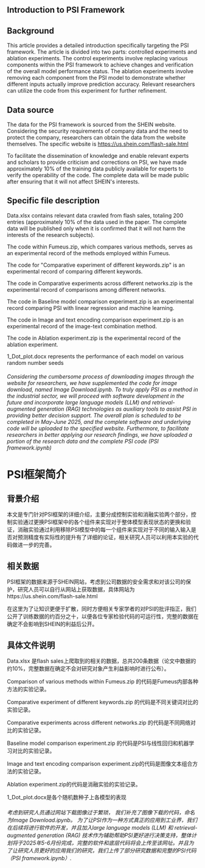 ## Introduction to PSI Framework 

## Background 

This article provides a detailed introduction specifically targeting the PSI framework. The article is divided into two parts: controlled experiments and ablation experiments. The control experiments involve replacing various components within the PSI framework to achieve changes and verification of the overall model performance status. The ablation experiments involve removing each component from the PSI model to demonstrate whether different inputs actually improve prediction accuracy. Relevant researchers can utilize the code from this experiment for further refinement. 

##  Data source 

The data for the PSI framework is sourced from the SHEIN website. Considering the security requirements of company data and the need to protect the company, researchers can obtain the data from the website themselves. The specific website is https://us.shein.com/flash-sale.html 

To facilitate the dissemination of knowledge and enable relevant experts and scholars to provide criticism and corrections on PSI, we have made approximately 10% of the training data publicly available for experts to verify the operability of the code. The complete data will be made public after ensuring that it will not affect SHEIN's interests.

## Specific file description 

Data.xlsx contains relevant data crawled from flash sales, totaling 200 entries (approximately 10% of the data used in the paper. The complete data will be published only when it is confirmed that it will not harm the interests of the research subjects).

The code within Fumeus.zip, which compares various methods, serves as an experimental record of the methods employed within Fumeus.

The code for "Comparative experiment of different keywords.zip" is an experimental record of comparing different keywords.

The code in Comparative experiments across different networks.zip is the experimental record of comparisons among different networks.

The code in Baseline model comparison experiment.zip is an experimental record comparing PSI with linear regression and machine learning.

The code in Image and text encoding comparison experiment.zip is an experimental record of the image-text combination method.

The code in Ablation experiment.zip is the experimental record of the ablation experiment.

1_Dot_plot.docx represents the performance of each model on various random number seeds

###### Considering the cumbersome process of downloading images through the website for researchers, we have supplemented the code for image download, named Image Download.ipynb. To truly apply PSI as a method in the industrial sector, we will proceed with software development in the future and incorporate large language models (LLM) and retrieval-augmented generation (RAG) technologies as auxiliary tools to assist PSI in providing better decision support. The overall plan is scheduled to be completed in May-June 2025, and the complete software and underlying code will be uploaded to the specified website. Furthermore, to facilitate researchers in better applying our research findings, we have uploaded a portion of the research data and the complete PSI code (PSI framework.ipynb)











# PSI框架简介

## 背景介绍

本文是专门针对PSI框架的详细介绍，主要分成控制实验和消融实验两个部分，控制实验通过更换PSI框架中的各个组件来实现对于整体模型表现状态的更换和验证，消融实验通过利用移除PSI模型中的每一个组件来实现对于不同的输入输入是否对预测精度有实际性的提升有了详细的论证，相关研究人员可以利用本实验的代码做进一步的完善。

## 相关数据

PSI框架的数据来源于SHEIN网站，考虑到公司数据的安全需求和对该公司的保护，研究人员可以自行从网站上获取数据，具体网站为https://us.shein.com/flash-sale.html

在这里为了让知识更便于扩散，同时方便相关专家学者的对PSI的批评指正，我们公开了训练数据的约百分之十，以便各位专家检验代码的可运行性，完整的数据在确定不会影响到SHEIN的利益后公开。

## 具体文件说明

Data.xlsx 是flash sales上爬取到的相关的数据，总共200条数据（论文中数据的约10%，完整数据在确定不会对研究对象产生利益影响时进行公布）。

Comparison of various methods within Fumeus.zip 的代码是Fumeus内部各种方法的实验记录。

Comparative experiment of different keywords.zip 的代码是不同关键词对比的实验记录。

Comparative experiments across different networks.zip 的代码是不同网络对比的实验记录。

Baseline model comparison experiment.zip 的代码是PSI与线性回归和机器学习对比的实验记录。

Image and text encoding  comparison experiment.zip的代码是图像文本组合方法的实验记录。

Ablation experiment.zip的代码是消融实验的实验记录。

1_Dot_plot.docx是各个随机数种子上各模型的表现

###### 考虑到研究人员通过网站下载图像过于繁琐， 我们补充了图像下载的代码，命名为Image Download.ipynb。 为了让PSI作为一种方式真正的应用到工业界，我们在后续将进行软件的开发，并且加入large language models (LLM) 和 retrieval-augmented generation (RAG) 技术作为辅助帮助PSI更好进行决策支持，整体计划将于2025年5-6月份完成，完整的软件和底层代码将会上传至该网址。并且为了让研究人员更好的应用我们的研究，我们上传了部分研究数据和完整的PSI代码（PSI framework.ipynb）.
